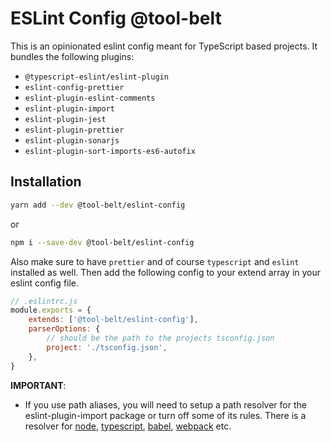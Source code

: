 # ESLint Config @tool-belt

This is an opinionated eslint config meant for TypeScript based projects. It bundles the following plugins:

- `@typescript-eslint/eslint-plugin`
- `eslint-config-prettier`
- `eslint-plugin-eslint-comments`
- `eslint-plugin-import`
- `eslint-plugin-jest`
- `eslint-plugin-prettier`
- `eslint-plugin-sonarjs`
- `eslint-plugin-sort-imports-es6-autofix`


## Installation

```bash
yarn add --dev @tool-belt/eslint-config
```

or

```bash
npm i --save-dev @tool-belt/eslint-config
```

Also make sure to have `prettier` and of course `typescript` and `eslint` installed as well.
Then add the following config to your extend array in your eslint config file.

```js
// .eslintrc.js
module.exports = {
    extends: ['@tool-belt/eslint-config'],
    parserOptions: {
        // should be the path to the projects tsconfig.json
        project: './tsconfig.json', 
    },
}
```

**IMPORTANT**:
- If you use path aliases, you will need to setup a path resolver for the eslint-plugin-import package or turn off some of its rules. There is a resolver for [node](https://www.npmjs.com/package/eslint-import-resolver-node), [typescript](https://www.npmjs.com/package/eslint-import-resolver-typescript), [babel](https://www.npmjs.com/package/eslint-import-resolver-babel-module), [webpack](https://www.npmjs.com/package/eslint-import-resolver-webpack) etc.